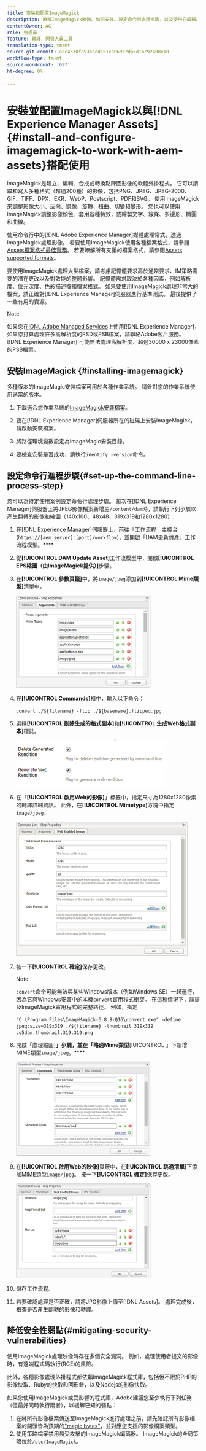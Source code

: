 ```yaml
---
title: 安裝和配置ImageMagick
description: 瞭解ImageMagick軟體、如何安裝、設定命令列處理步驟，以及使用它編輯、合成和產生影像縮圖。
contentOwner: AG
role: 管理員
feature: 轉譯，開發人員工具
translation-type: tm+mt
source-git-commit: aec4530fa93eacd151ca069c2da5d1bc92408e10
workflow-type: tm+mt
source-wordcount: '697'
ht-degree: 0%

---
```



# 安裝並配置ImageMagick以與[!DNL Experience Manager Assets] {#install-and-configure-imagemagick-to-work-with-aem-assets}搭配使用

ImageMagick是建立、編輯、合成或轉換點陣圖影像的軟體外掛程式。 它可以讀取和寫入多種格式（超過200種）的影像，包括PNG、JPEG、JPEG-2000、GIF、TIFF、DPX、EXR、WebP、Postscript、PDF和SVG。 使用ImageMagick來調整影像大小、反向、鏡像、旋轉、扭曲、切變和變形。 您也可以使用ImageMagick調整影像顏色、套用各種特效，或繪製文字、線條、多邊形、橢圓和曲線。

使用命令行中的[!DNL Adobe Experience Manager]媒體處理常式，透過ImageMagick處理影像。 若要使用ImageMagick使用各種檔案格式，請參閱[Assets檔案格式最佳實務](/help/assets/assets-file-format-best-practices.md)。 若要瞭解所有支援的檔案格式，請參閱[Assets supported formats](/help/assets/assets-formats.md)。

要使用ImageMagick處理大型檔案，請考慮記憶體要求高於通常要求、IM策略需要的潛在更改以及對效能的整體影響。 記憶體需求取決於各種因素，例如解析度、位元深度、色彩描述檔和檔案格式。 如果要使用ImageMagick處理非常大的檔案，請正確對[!DNL Experience Manager]伺服器進行基準測試。 最後提供了一些有用的資源。

>[!NOTE]
>
>如果您在[!DNL Adobe Managed Services](AMS)上使用[!DNL Experience Manager]，如果您打算處理許多高解析度的PSD或PSB檔案，請聯絡Adobe客戶服務。 [!DNL Experience Manager] 可能無法處理高解析度、超過30000 x 23000像素的PSB檔案。

## 安裝ImageMagick {#installing-imagemagick}

多種版本的ImageMagic安裝檔案可用於各種作業系統。 請針對您的作業系統使用適當的版本。

1. 下載適合您作業系統的[ImageMagick安裝檔案](https://www.imagemagick.org/script/download.php)。
1. 要在[!DNL Experience Manager]伺服器所在的磁碟上安裝ImageMagick，請啟動安裝檔案。

1. 將路徑環境變數設定為ImageMagic安裝目錄。
1. 要檢查安裝是否成功，請執行`identify -version`命令。

## 設定命令行進程步驟{#set-up-the-command-line-process-step}

您可以為特定使用案例設定命令行處理步驟。 每次在[!DNL Experience Manager]伺服器上將JPEG影像檔案新增至`/content/dam`時，請執行下列步驟以產生翻轉的影像和縮圖（140x100、48x48、319x319和1280x1280）:

1. 在[!DNL Experience Manager]伺服器上，前往「工作流程」主控台(`https://[aem_server]:[port]/workflow`)，並開啟「DAM更新資產」工作流程模型。****
1. 從&#x200B;**[!UICONTROL DAM Update Asset]**&#x200B;工作流模型中，開啟&#x200B;**[!UICONTROL EPS縮圖（由ImageMagick提供）]**&#x200B;步驟。
1. 在&#x200B;**[!UICONTROL 參數頁籤]**&#x200B;中，將`image/jpeg`添加到&#x200B;**[!UICONTROL Mime類型]**&#x200B;清單中。

   ![mime_types_jpeg](assets/mime_types_jpeg.png)

1. 在&#x200B;**[!UICONTROL Commands]**&#x200B;框中，輸入以下命令：

   `convert ./${filename} -flip ./${basename}.flipped.jpg`

1. 選擇&#x200B;**[!UICONTROL 刪除生成的格式副本]**&#x200B;和&#x200B;**[!UICONTROL 生成Web格式副本]**&#x200B;標誌。

   ![select_flags](assets/select_flags.png)

1. 在「**[!UICONTROL 啟用Web的影像]**」標籤中，指定尺寸為1280x1280像素的轉譯詳細資訊。 此外，在&#x200B;**[!UICONTROL Mimetype]**&#x200B;方塊中指定`image/jpeg`。

   ![web_enabled_image](assets/web_enabled_image.png)

1. 按一下&#x200B;**[!UICONTROL 確定]**&#x200B;保存更改。

   >[!NOTE]
   >
   >`convert`命令可能無法與某些Windows版本（例如Windows SE）一起運行，因為它與Windows安裝中的本機`convert`實用程式衝突。 在這種情況下，請提及ImageMagick實用程式的完整路徑。 例如，指定
   >
   >
   >`"C:\Program Files\ImageMagick-6.8.9-Q16\convert.exe" -define jpeg:size=319x319 ./${filename} -thumbnail 319x319 cq5dam.thumbnail.319.319.png`

1. 開啟「處理縮圖&#x200B;]**」步驟，並在「略過Mime類型**[!UICONTROL 」下新增MIME類型`image/jpeg`。****

   ![skip_mime_types](assets/skip_mime_types.png)

1. 在&#x200B;**[!UICONTROL 啟用Web的映像]**&#x200B;頁籤中，在&#x200B;**[!UICONTROL 跳過清單]**&#x200B;下添加MIME類型`image/jpeg`。 按一下&#x200B;**[!UICONTROL 確定]**&#x200B;保存更改。

   ![web_enabled](assets/web_enabled.png)

1. 儲存工作流程。

1. 若要確認處理是否正確，請將JPG影像上傳至[!DNL Assets]。 處理完成後，檢查是否產生翻轉的影像和轉譯。

## 降低安全性弱點{#mitigating-security-vulnerabilities}

使用ImageMagick處理映像時存在多個安全漏洞。 例如，處理使用者提交的影像時，有遠端程式碼執行(RCE)的風險。

此外，各種影像處理外掛程式都依賴ImageMagick程式庫，包括但不限於PHP的影像快取、Ruby的快取和回形針，以及Nodejs的影像快取。

如果您使用ImageMagick或受影響的程式庫，Adobe建議您至少執行下列任務（但最好同時執行兩者），以緩解已知的弱點：

1. 在將所有影像檔案傳送至ImageMagick進行處理之前，請先確認所有影像檔案的開頭皆為預期的[&quot;magic bytes&quot;](https://en.wikipedia.org/wiki/List_of_file_signatures)，並對應您支援的影像檔案類型。
1. 使用策略檔案禁用易受攻擊的ImageMagick編碼器。 ImageMagick的全局策略位於`/etc/ImageMagick`。
